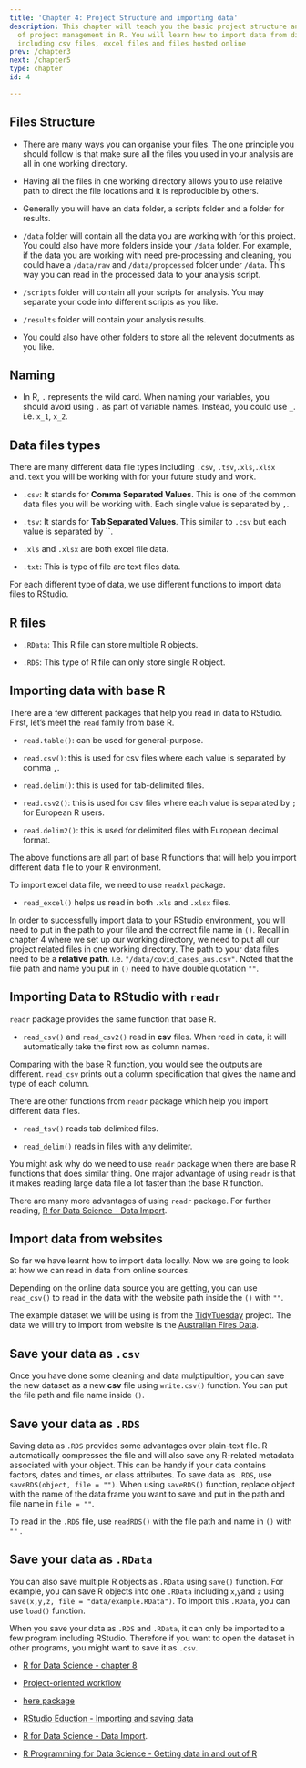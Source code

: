 ```yaml
---
title: 'Chapter 4: Project Structure and importing data'
description: This chapter will teach you the basic project structure and good practice
  of project management in R. You will learn how to import data from different sources
  including csv files, excel files and files hosted online
prev: /chapter3
next: /chapter5
type: chapter
id: 4

---
```

<exercise id="1" title="Getting start with an R project" type="slides">

<slides source="chapter4_01_Project_Structure"> </slides>

</exercise>

<exercise id="2" title="Files Structure and Naming">

## Files Structure

-   There are many ways you can organise your files. The one principle
    you should follow is that make sure all the files you used in your
    analysis are all in one working directory.

-   Having all the files in one working directory allows you to use
    relative path to direct the file locations and it is reproducible by
    others.

-   Generally you will have an data folder, a scripts folder and a
    folder for results.

-   `/data` folder will contain all the data you are working with for
    this project. You could also have more folders inside your `/data`
    folder. For example, if the data you are working with need
    pre-processing and cleaning, you could have a `/data/raw` and
    `/data/propcessed` folder under `/data`. This way you can read in
    the processed data to your analysis script.

-   `/scripts` folder will contain all your scripts for analysis. You
    may separate your code into different scripts as you like.

-   `/results` folder will contain your analysis results.

-   You could also have other folders to store all the relevent
    docutments as you like.

## Naming

-   In R, `.` represents the wild card. When naming your variables, you
    should avoid using `.` as part of variable names. Instead, you could
    use `_`. i.e. `x_1`, `x_2`.

</exercise>

<exercise id="3" title="Different file types" >

## Data files types

There are many different data file types including `.csv`,
`.tsv`,`.xls`,`.xlsx` and`.text` you will be working with for your
future study and work.

-   `.csv`: It stands for **Comma Separated Values**. This is one of the
    common data files you will be working with. Each single value is
    separated by `,`.

-   `.tsv`: It stands for **Tab Separated Values**. This similar to
    `.csv` but each value is separated by ``.

-   `.xls` and `.xlsx` are both excel file data.

-   `.txt`: This is type of file are text files data.

For each different type of data, we use different functions to import
data files to RStudio.

## R files

-   `.RData`: This R file can store multiple R objects.

-   `.RDS`: This type of R file can only store single R object.

</exercise>

<exercise id="4" title="Importing Data to RStudio" >

## Importing data with base R

There are a few different packages that help you read in data to
RStudio. First, let’s meet the `read` family from base R.

-   `read.table()`: can be used for general-purpose.

-   `read.csv()`: this is used for csv files where each value is
    separated by comma `,`.

-   `read.delim()`: this is used for tab-delimited files.

-   `read.csv2()`: this is used for csv files where each value is
    separated by `;` for European R users.

-   `read.delim2()`: this is used for delimited files with European
    decimal format.

The above functions are all part of base R functions that will help you
import different data file to your R environment.

To import excel data file, we need to use `readxl` package.

-   `read_excel()` helps us read in both `.xls` and `.xlsx` files.

In order to successfully import data to your RStudio environment, you
will need to put in the path to your file and the correct file name in
`()`. Recall in chapter 4 where we set up our working directory, we need
to put all our project related files in one working directory. The path
to your data files need to be a **relative path**.
i.e. `"/data/covid_cases_aus.csv"`. Noted that the file path and name
you put in `()` need to have double quotation `""`.

<codeblock id="04_01">

</codeblock>

</exercise>

<exercise id="5" title="Importing Data with readr package" >

## Importing Data to RStudio with `readr`

`readr` package provides the same function that base R.

-   `read_csv()` and `read_csv2()` read in **csv** files. When read in
    data, it will automatically take the first row as column names.

<codeblock id="05_03">

</codeblock>

<codeblock id="05_04">

</codeblock>

Comparing with the base R function, you would see the outputs are
different. `read_csv` prints out a column specification that gives the
name and type of each column.

There are other functions from `readr` package which help you import
different data files.

-   `read_tsv()` reads tab delimited files.

-   `read_delim()` reads in files with any delimiter.

You might ask why do we need to use `readr` package when there are base
R functions that does similar thing. One major advantage of using
`readr` is that it makes reading large data file a lot faster than the
base R function.

There are many more advantages of using `readr` package. For further
reading, [R for Data Science - Data
Import](https://r4ds.had.co.nz/data-import.html#data-import).

</exercise>

<exercise id="6" title="Importing data from online sources" >

## Import data from websites

So far we have learnt how to import data locally. Now we are going to
look at how we can read in data from online sources.

Depending on the online data source you are getting, you can use
`read_csv()` to read in the data with the website path inside the `()`
with `""`.

The example dataset we will be using is from the
[TidyTuesday](https://github.com/rfordatascience/tidytuesday) project.
The data we will try to import from website is the [Australian Fires
Data](https://github.com/rfordatascience/tidytuesday/tree/master/data/2020/2020-01-07).

<codeblock id="05_05">

</codeblock>

</exercise>

<exercise id="7" title="Exporting Data" >

## Save your data as `.csv`

Once you have done some cleaning and data mulptipultion, you can save
the new dataset as a new **csv** file using `write.csv()` function. You
can put the file path and file name inside `()`.

## Save your data as `.RDS`

Saving data as `.RDS` provides some advantages over plain-text file. R
automatically compresses the file and will also save any R-related
metadata associated with your object. This can be handy if your data
contains factors, dates and times, or class attributes. To save data as
`.RDS`, use `saveRDS(object, file = "")`. When using `saveRDS()`
function, replace object with the name of the data frame you want to
save and put in the path and file name in `file = ""`.

To read in the `.RDS` file, use `readRDS()` with the file path and name
in `()` with `""` .

## Save your data as `.RData`

You can also save multiple R objects as `.RData` using `save()`
function. For example, you can save R objects into one `.RData`
including `x`,`y`and `z` using
`save(x,y,z, file = "data/example.RData")`. To import this `.RData`, you
can use `load()` function.

When you save your data as `.RDS` and `.RData`, it can only be imported
to a few program including RStudio. Therefore if you want to open the
dataset in other programs, you might want to save it as `.csv`.

</exercise>

<exercise id="8" title="Additional Sources" >

-   [R for Data Science - chapter 8](https://r4ds.had.co.nz)

-   [Project-oriented
    workflow](https://rstats.wtf/project-oriented-workflow.html)

-   [here package](https://here.r-lib.org)

-   [RStudio Eduction - Importing and saving
    data](https://rstudio-education.github.io/hopr/dataio.html)

-   [R for Data Science - Data
    Import](https://r4ds.had.co.nz/data-import.html#data-import).

-   [R Programming for Data Science - Getting data in and out of
    R](https://bookdown.org/rdpeng/rprogdatascience/getting-data-in-and-out-of-r.html)

</exercise>
